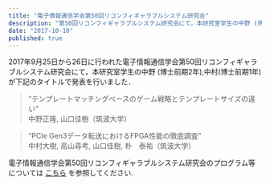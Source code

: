 ```yaml
---
title: "電子情報通信学会第50回リコンフィギャラブルシステム研究会"
description: "第50回リコンフィギャラブルシステム研究会にて，本研究室学生の中野 (博士前期2年),中村(博士前期1年)が下記のタイトルで発表を行いました．"
date: "2017-10-10"
published: true
---
```


2017年9月25日から26日に行われた電子情報通信学会第50回リコンフィギャラブルシステム研究会にて，本研究室学生の中野 (博士前期2年),中村(博士前期1年)が下記のタイトルで発表を行いました．

> “テンプレートマッチングベースのゲーム戦略とテンプレートサイズの違い”  
> 中野正隆, 山口佳樹（筑波大学）

> “PCIe Gen3データ転送におけるFPGA性能の徹底調査”  
> 中村大樹, 高山尋考, 山口佳樹, 朴　泰祐（筑波大学）

電子情報通信学会第50回リコンフィギャラブルシステム研究会のプログラム等については [こちら](http://www.ieice.org/ken/program/index.php?tgs_regid=1f48fe26bc9a02ba0c86e7b50665850700ee3c646c3f768b2fd36c1fc7cb9f52&tgid=IEICE-RECONF&lang=) を参照してください.
